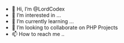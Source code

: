 - 👋 Hi, I’m @LordCodex
- 👀 I’m interested in ...
- 🌱 I’m currently learning ...
- 💞️ I’m looking to collaborate on PHP Projects
- 📫 How to reach me  ..

<!---
LordCodex/LordCodex is a ✨ special ✨ repository because its `README.md` (this file) appears on your GitHub profile.
You can click the Preview link to take a look at your changes.
--->
